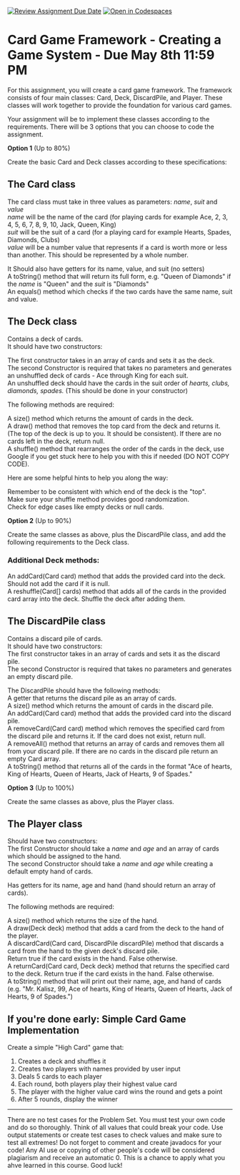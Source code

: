[![Review Assignment Due Date](https://classroom.github.com/assets/deadline-readme-button-22041afd0340ce965d47ae6ef1cefeee28c7c493a6346c4f15d667ab976d596c.svg)](https://classroom.github.com/a/qdezvRBW)
[![Open in Codespaces](https://classroom.github.com/assets/launch-codespace-2972f46106e565e64193e422d61a12cf1da4916b45550586e14ef0a7c637dd04.svg)](https://classroom.github.com/open-in-codespaces?assignment_repo_id=19394520)
# Card Game Framework - Creating a Game System - Due May 8th 11:59 PM

For this assignment, you will create a card game framework. The framework consists of four main classes: Card, Deck, DiscardPile, and Player. These classes will work together to provide the foundation for various card games.</br>

Your assignment will be to implement these classes according to the requirements. There will be 3 options that you can choose to code the assignment.</br>

**Option 1** (Up to 80%)</br>

Create the basic Card and Deck classes according to these specifications:</br>

## The Card class

The card class must take in three values as parameters: _name_, _suit_ and _value_</br>
_name_ will be the name of the card (for playing cards for example Ace, 2, 3, 4, 5, 6, 7, 8, 9, 10, Jack, Queen, King)</br>
_suit_ will be the suit of a card (for a playing card for example Hearts, Spades, Diamonds, Clubs)</br>
_value_ will be a number value that represents if a card is worth more or less than another. This should be represented by a whole number.</br>

It Should also have getters for its name, value, and suit (no setters)</br>
A toString() method that will return its full form, e.g. "Queen of Diamonds" if the _name_ is "Queen" and the _suit_ is "Diamonds"</br>
An equals() method which checks if the two cards have the same name, suit and value.</br>

## The Deck class

Contains a deck of cards.</br>
It should have two constructors:</br>

The first constructor takes in an array of cards and sets it as the deck.</br>
The second Constructor is required that takes no parameters and generates an unshuffled deck of cards - Ace through King for each suit.</br>
An unshuffled deck should have the cards in the suit order of _hearts, clubs, diamonds, spades._ (This should be done in your constructor)</br>

The following methods are required:</br>

A size() method which returns the amount of cards in the deck.</br>
A draw() method that removes the top card from the deck and returns it. (The top of the deck is up to you. It should be consistent). If there are no cards left in the deck, return null.</br>
A shuffle() method that rearranges the order of the cards in the deck, use Google if you get stuck here to help you with this if needed (DO NOT COPY CODE).</br>

Here are some helpful hints to help you along the way:</br>

Remember to be consistent with which end of the deck is the "top".</br>
Make sure your shuffle method provides good randomization.</br>
Check for edge cases like empty decks or null cards.</br>

**Option 2** (Up to 90%)</br>

Create the same classes as above, plus the DiscardPile class, and add the following requirements to the Deck class.</br>

### Additional Deck methods:
An addCard(Card card) method that adds the provided card into the deck. Should not add the card if it is null.</br>
A reshuffle(Card[] cards) method that adds all of the cards in the provided card array into the deck. Shuffle the deck after adding them.</br>


## The DiscardPile class

Contains a discard pile of cards.</br>
It should have two constructors:</br>
The first constructor takes in an array of cards and sets it as the discard pile.</br>
The second Constructor is required that takes no parameters and generates an empty discard pile.</br>

The DiscardPile should have the following methods:</br>
A getter that returns the discard pile as an array of cards.</br>
A size() method which returns the amount of cards in the discard pile.</br>
An addCard(Card card) method that adds the provided card into the discard pile.</br>
A removeCard(Card card) method which removes the specified card from the discard pile and returns it. If the card does not exist, return null.</br>
A removeAll() method that returns an array of cards and removes them all from your discard pile. If there are no cards in the discard pile return an empty Card array.</br>
A toString() method that returns all of the cards in the format "Ace of hearts, King of Hearts, Queen of Hearts, Jack of Hearts, 9 of Spades."</br>

**Option 3** (Up to 100%)</br>

Create the same classes as above, plus the Player class.</br>

## The Player class

Should have two constructors:</br>
The first Constructor should take a _name_ and _age_ and an array of cards which should be assigned to the hand.</br>
The second Constructor should take a _name_ and _age_ while creating a default empty hand of cards.</br>

Has getters for its name, age and hand (hand should return an array of cards).</br>

The following methods are required:</br>

A size() method which returns the size of the hand.</br>
A draw(Deck deck) method that adds a card from the deck to the hand of the player.</br>
A discardCard(Card card, DiscardPile discardPile) method that discards a card from the hand to the given deck's discard pile.</br>
Return true if the card exists in the hand. False otherwise.</br>
A returnCard(Card card, Deck deck) method that returns the specified card to the deck. Return true if the card exists in the hand. False otherwise.</br>
A toString() method that will print out their name, age, and hand of cards (e.g. "Mr. Kalisz, 99, Ace of hearts, King of Hearts, Queen of Hearts, Jack of Hearts, 9 of Spades.")</br>



## If you're done early: Simple Card Game Implementation

Create a simple "High Card" game that:
1. Creates a deck and shuffles it
2. Creates two players with names provided by user input
3. Deals 5 cards to each player
4. Each round, both players play their highest value card
5. The player with the higher value card wins the round and gets a point
6. After 5 rounds, display the winner

---

There are no test cases for the Problem Set. You must test your own code and do so thoroughly. Think of all values that could break your code. Use output statements or create test cases to check values and make sure to test all extremes! Do not forget to comment and create javadocs for your code! Any AI use or copying of other people's code will be considered plagiarism and receive an automatic 0. This is a chance to apply what you ahve learned in this course. Good luck!
